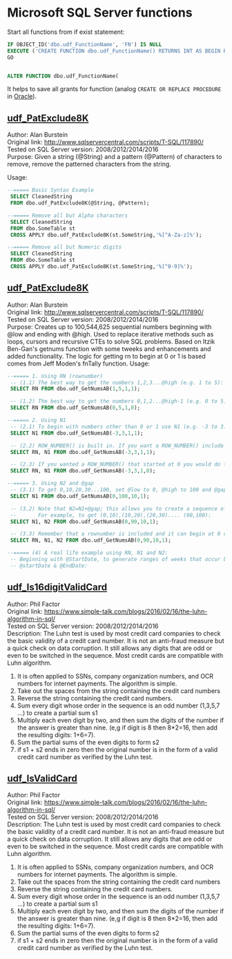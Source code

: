 # Microsoft SQL Server functions
Start all functions from if exist statement:
```sql
IF OBJECT_ID('dbo.udf_FunctionName', 'FN') IS NULL
EXECUTE ('CREATE FUNCTION dbo.udf_FunctionName() RETURNS INT AS BEGIN RETURN 1 END;');
GO


ALTER FUNCTION dbo.udf_FunctionName(
```

It helps to save all grants for function (analog `CREATE OR REPLACE PROCEDURE` in [Oracle](http://docs.oracle.com/cd/B19306_01/server.102/b14200/statements_6009.htm 'Offical Oracle Documentation')).


## [udf_PatExclude8K](udf_PatExclude8K.sql)
Author: Alan Burstein<br/>
Original link: http://www.sqlservercentral.com/scripts/T-SQL/117890/<br />
Tested on SQL Server version: 2008/2012/2014/2016<br />
 Purpose:
 Given a string (@String) and a pattern (@Pattern) of characters to remove,
 remove the patterned characters from the string.

Usage:
```sql
--===== Basic Syntax Example
 SELECT CleanedString 
 FROM dbo.udf_PatExclude8K(@String, @Pattern);

--===== Remove all but Alpha characters
 SELECT CleanedString
 FROM dbo.SomeTable st
 CROSS APPLY dbo.udf_PatExclude8K(st.SomeString,'%[^A-Za-z]%');

--===== Remove all but Numeric digits
 SELECT CleanedString
 FROM dbo.SomeTable st
 CROSS APPLY dbo.udf_PatExclude8K(st.SomeString,'%[^0-9]%');
```


## [udf_PatExclude8K](udf_PatExclude8K.sql)
Author: Alan Burstein<br/>
Original link: http://www.sqlservercentral.com/scripts/T-SQL/117890/<br />
Tested on SQL Server version: 2008/2012/2014/2016<br />
Purpose:
 Creates up to 100,544,625 sequential numbers beginning with @low and ending with @high.
 Used to replace iterative methods such as loops, cursors and recursive CTEs to solve SQL
 problems. Based on Itzik Ben-Gan's getnums function with some tweeks and enhancements 
 and added functionality. The logic for getting rn to begin at 0 or 1 is based comes from 
 Jeff Moden's fnTally function.
Usage:
```sql
--===== 1. Using RN (rownumber)
 -- (1.1) The best way to get the numbers 1,2,3...@high (e.g. 1 to 5):
 SELECT RN FROM dbo.udf_GetNumsAB(1,5,1,1);

 -- (1.2) The best way to get the numbers 0,1,2...@high-1 (e.g. 0 to 5):
 SELECT RN FROM dbo.udf_GetNumsAB(0,5,1,0);

--===== 2. Using N1
 -- (2.1) To begin with numbers other than 0 or 1 use N1 (e.g. -3 to 3):
 SELECT N1 FROM dbo.udf_GetNumsAB(-3,3,1,1);

 -- (2.2) ROW_NUMBER() is built in. If you want a ROW_NUMBER() include RN:
 SELECT RN, N1 FROM dbo.udf_GetNumsAB(-3,3,1,1);

 -- (2.3) If you wanted a ROW_NUMBER() that started at 0 you would do this:
 SELECT RN, N1 FROM dbo.udf_GetNumsAB(-3,3,1,0);

--===== 3. Using N2 and @gap
 -- (3.1) To get 0,10,20,30...100, set @low to 0, @high to 100 and @gap to 10:
 SELECT N1 FROM dbo.udf_GetNumsAB(0,100,10,1);

 -- (3.2) Note that N2=N1+@gap; this allows you to create a sequence of ranges.
 --       For example, to get (0,10),(10,20),(20,30).... (90,100):
 SELECT N1, N2 FROM dbo.udf_GetNumsAB(0,90,10,1);

 -- (3.3) Remember that a rownumber is included and it can begin at 0 or 1:
 SELECT RN, N1, N2 FROM dbo.udf_GetNumsAB(0,90,10,1);

--===== (4) A real life example using RN, N1 and N2:
 -- Beginning with @StartDate, to generate ranges of weeks that occur between 
 -- @startDate & @EndDate:
```


## [udf_Is16digitValidCard](udf_Is16digitValidCard.sql)
Author: Phil Factor<br/>
Original link: https://www.simple-talk.com/blogs/2016/02/16/the-luhn-algorithm-in-sql/<br />
Tested on SQL Server version: 2008/2012/2014/2016<br />
Description: The Luhn test is used by most credit card companies to check the basic validity of a credit card number. It is not an anti-fraud measure but a quick check on data corruption. It still allows any digits that are odd or even to be switched in the sequence. Most credit cards are compatible with Luhn algorithm.
1. It is often applied to SSNs, company organization numbers, and OCR numbers for internet payments. The algorithm is simple.
2. Take out the spaces from the string containing the credit card numbers
3. Reverse the string containing the credit card numbers.
4. Sum every digit whose order in the sequence is an odd number (1,3,5,7 …) to create a partial sum s1
5. Multiply each even digit by two, and then sum the digits of the number if the answer is greater than nine. (e,g if digit is 8 then 8*2=16, then add the resulting digits: 1+6=7).
6. Sum the partial sums of the even digits to form s2
7. if s1 + s2 ends in zero then the original number is in the form of a valid credit card number as verified by the Luhn test.


## [udf_IsValidCard](udf_IsValidCard.sql)
Author: Phil Factor<br/>
Original link: https://www.simple-talk.com/blogs/2016/02/16/the-luhn-algorithm-in-sql/<br />
Tested on SQL Server version: 2008/2012/2014/2016<br />
Description: The Luhn test is used by most credit card companies to check the basic validity of a credit card number. It is not an anti-fraud measure but a quick check on data corruption. It still allows any digits that are odd or even to be switched in the sequence. Most credit cards are compatible with Luhn algorithm.
1. It is often applied to SSNs, company organization numbers, and OCR numbers for internet payments. The algorithm is simple.
2. Take out the spaces from the string containing the credit card numbers
3. Reverse the string containing the credit card numbers.
4. Sum every digit whose order in the sequence is an odd number (1,3,5,7 …) to create a partial sum s1
5. Multiply each even digit by two, and then sum the digits of the number if the answer is greater than nine. (e,g if digit is 8 then 8*2=16, then add the resulting digits: 1+6=7).
6. Sum the partial sums of the even digits to form s2
7. if s1 + s2 ends in zero then the original number is in the form of a valid credit card number as verified by the Luhn test.
